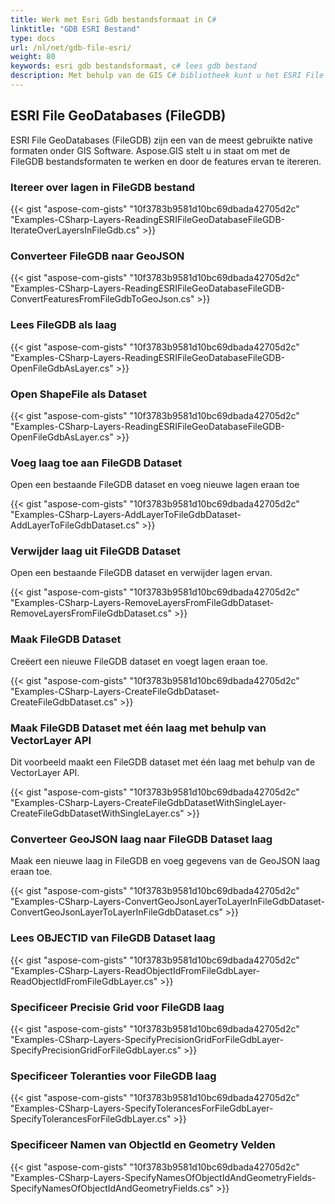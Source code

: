 ```yaml
---
title: Werk met Esri Gdb bestandsformaat in C#
linktitle: "GDB ESRI Bestand"
type: docs
url: /nl/net/gdb-file-esri/
weight: 80
keywords: esri gdb bestandsformaat, c# lees gdb bestand
description: Met behulp van de GIS C# bibliotheek kunt u het ESRI File GeoDatabases FileGDB formaat lezen, bewerken of manipuleren.
---
```


## **ESRI File GeoDatabases (FileGDB)**
ESRI File GeoDatabases (FileGDB) zijn een van de meest gebruikte native formaten onder GIS Software. Aspose.GIS stelt u in staat om met de FileGDB bestandsformaten te werken en door de features ervan te itereren.
### **Itereer over lagen in FileGDB bestand**
{{< gist "aspose-com-gists" "10f3783b9581d10bc69dbada42705d2c" "Examples-CSharp-Layers-ReadingESRIFileGeoDatabaseFileGDB-IterateOverLayersInFileGdb.cs" >}}
### **Converteer FileGDB naar GeoJSON**
{{< gist "aspose-com-gists" "10f3783b9581d10bc69dbada42705d2c" "Examples-CSharp-Layers-ReadingESRIFileGeoDatabaseFileGDB-ConvertFeaturesFromFileGdbToGeoJson.cs" >}}
### **Lees FileGDB als laag**
{{< gist "aspose-com-gists" "10f3783b9581d10bc69dbada42705d2c" "Examples-CSharp-Layers-ReadingESRIFileGeoDatabaseFileGDB-OpenFileGdbAsLayer.cs" >}}
### **Open ShapeFile als Dataset**
{{< gist "aspose-com-gists" "10f3783b9581d10bc69dbada42705d2c" "Examples-CSharp-Layers-ReadingESRIFileGeoDatabaseFileGDB-OpenFileGdbAsLayer.cs" >}}
### **Voeg laag toe aan FileGDB Dataset**
Open een bestaande FileGDB dataset en voeg nieuwe lagen eraan toe

{{< gist "aspose-com-gists" "10f3783b9581d10bc69dbada42705d2c" "Examples-CSharp-Layers-AddLayerToFileGdbDataset-AddLayerToFileGdbDataset.cs" >}}
### **Verwijder laag uit FileGDB Dataset**
Open een bestaande FileGDB dataset en verwijder lagen ervan.

{{< gist "aspose-com-gists" "10f3783b9581d10bc69dbada42705d2c" "Examples-CSharp-Layers-RemoveLayersFromFileGdbDataset-RemoveLayersFromFileGdbDataset.cs" >}}
### **Maak FileGDB Dataset**
Creëert een nieuwe FileGDB dataset en voegt lagen eraan toe.

{{< gist "aspose-com-gists" "10f3783b9581d10bc69dbada42705d2c" "Examples-CSharp-Layers-CreateFileGdbDataset-CreateFileGdbDataset.cs" >}}
### **Maak FileGDB Dataset met één laag met behulp van VectorLayer API**
Dit voorbeeld maakt een FileGDB dataset met één laag met behulp van de VectorLayer API.

{{< gist "aspose-com-gists" "10f3783b9581d10bc69dbada42705d2c" "Examples-CSharp-Layers-CreateFileGdbDatasetWithSingleLayer-CreateFileGdbDatasetWithSingleLayer.cs" >}}
### **Converteer GeoJSON laag naar FileGDB Dataset laag**
Maak een nieuwe laag in FileGDB en voeg gegevens van de GeoJSON laag eraan toe.

{{< gist "aspose-com-gists" "10f3783b9581d10bc69dbada42705d2c" "Examples-CSharp-Layers-ConvertGeoJsonLayerToLayerInFileGdbDataset-ConvertGeoJsonLayerToLayerInFileGdbDataset.cs" >}}
### **Lees OBJECTID van FileGDB Dataset laag**
{{< gist "aspose-com-gists" "10f3783b9581d10bc69dbada42705d2c" "Examples-CSharp-Layers-ReadObjectIdFromFileGdbLayer-ReadObjectIdFromFileGdbLayer.cs" >}}
### **Specificeer Precisie Grid voor FileGDB laag**
{{< gist "aspose-com-gists" "10f3783b9581d10bc69dbada42705d2c" "Examples-CSharp-Layers-SpecifyPrecisionGridForFileGdbLayer-SpecifyPrecisionGridForFileGdbLayer.cs" >}}
### **Specificeer Toleranties voor FileGDB laag**
{{< gist "aspose-com-gists" "10f3783b9581d10bc69dbada42705d2c" "Examples-CSharp-Layers-SpecifyTolerancesForFileGdbLayer-SpecifyTolerancesForFileGdbLayer.cs" >}}
### **Specificeer Namen van ObjectId en Geometry Velden**
{{< gist "aspose-com-gists" "10f3783b9581d10bc69dbada42705d2c" "Examples-CSharp-Layers-SpecifyNamesOfObjectIdAndGeometryFields-SpecifyNamesOfObjectIdAndGeometryFields.cs" >}}

